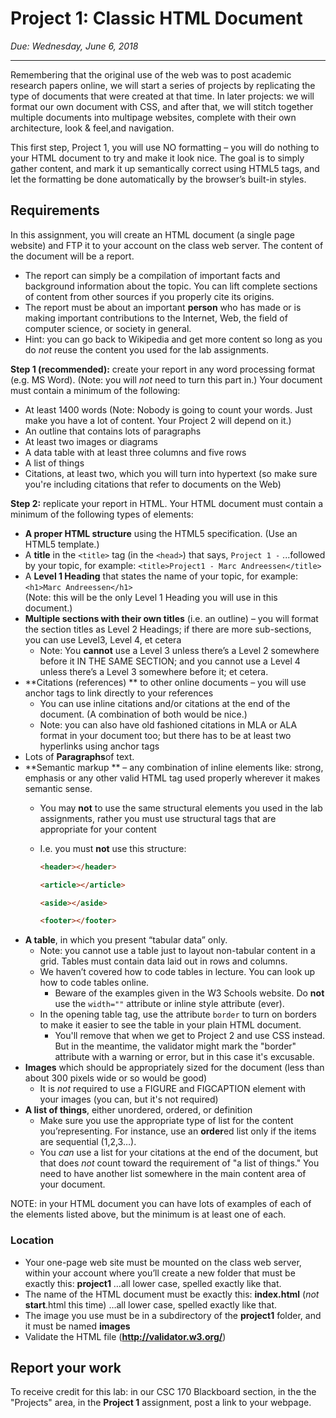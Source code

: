 # Project 1: Classic HTML Document

*Due: Wednesday, June 6, 2018*

<hr>

Remembering that the original use of the web was to post academic research papers online, we will start a series of projects by replicating the type of documents that were created at that time.  In later projects: we will format our own document with CSS, and after that, we will stitch together multiple documents into multipage websites, complete with their own architecture, look & feel,and navigation.

This first step, Project 1, you will use NO formatting – you will do nothing to your HTML document to try and make it look nice.  The goal is to simply gather content, and mark it up semantically correct using HTML5 tags, and let the formatting be done automatically by the browser’s built-in styles.  

## Requirements

In this assignment, you will create an HTML document (a single page website) and FTP it to your account on the class web server.  The content of the document will be a report.  

- The report can simply be a compilation of important facts and background information about the topic. You can lift complete sections of content from other sources if you properly cite its origins. 
- The report must be about an important **person** who has made or is making important contributions to the Internet, Web, the field of computer science, or society in general.
- Hint: you can go back to Wikipedia and get more content so long as you do *not* reuse the content you used for the lab assignments. 

**Step 1 (recommended):** create your report in any word processing format (e.g. MS Word).  (Note: you will *not* need to turn this part in.)  Your document must contain a minimum of the following:

- At least 1400 words (Note: Nobody is going to count your words.  Just make you have a lot of content.  Your Project 2 will depend on it.)
- An outline that contains lots of paragraphs
- At least two images or diagrams
- A data table with at least three columns and five rows
- A list of things
- Citations, at least two, which you will turn into hypertext (so make sure you're including citations that refer to documents on the Web)

**Step 2:** replicate your report in HTML.  Your HTML document must contain a minimum of the following types of elements:

- **A proper HTML structure** using the HTML5 specification.  (Use an HTML5 template.)
- A **title** in the `<title>` tag (in the `<head>`) that says, `Project 1 -` ...followed by your topic, for example: `<title>Project1 - Marc Andreessen</title>`
- A **Level 1 Heading** that states the name of your topic, for example: `<h1>Marc Andreessen</h1>` <br>(Note: this will be the only Level 1 Heading you will use in this document.)
- **Multiple sections with their own titles** (i.e. an outline) – you will format the section titles as Level 2 Headings; if there are more sub-sections, you can use Level3, Level 4, et cetera
  - Note: You **cannot** use a Level 3 unless there’s a Level 2 somewhere before it IN THE SAME SECTION; and you cannot use a Level 4 unless there’s a Level 3 somewhere before it; et cetera.
- **Citations (references) ** to other online documents – you will use anchor tags to link directly to your references
  - You can use inline citations and/or citations at the end of the document.  (A combination of both would be nice.)
  - Note: you can also have old fashioned citations in MLA or ALA format in your document too; but there has to be at least two hyperlinks using anchor tags
- Lots of **Paragraphs**of text.
- **Semantic markup ** – any combination of inline elements like: strong, emphasis or any other valid HTML tag used properly wherever it makes semantic sense.  
  - You may **not** to use the same structural elements you used in the lab assignments, rather you must use structural tags that are appropriate for your content

  - I.e. you must **not** use this structure:

    ```html
    <header></header>
    
    <article></article>
    
    <aside></aside>
    
    <footer></footer> 
    ```
- **A table**, in which you present “tabular data” only.
  - Note: you cannot use a table just to layout non-tabular content in a grid. Tables must contain data laid out in rows and columns.
  - We haven’t covered how to code tables in lecture. You can look up how to code tables online.
    - Beware of the examples given in the W3 Schools website.  Do **not** use the `width=""` attribute or inline style attribute (ever).
  - In the opening table tag, use the attribute `border` to turn on borders to make it easier to see the table in your plain HTML document.
    - You'll remove that when we get to Project 2 and use CSS instead. But in the meantime, the validator might mark the "border" attribute with a warning or error, but in this case it's excusable.  
- **Images** which should be appropriately sized for the document (less than about 300 pixels wide or so would be good)
  - It is *not* required to use a FIGURE and FIGCAPTION element with your images (you can, but it's not required)
- **A list of things**, either unordered, ordered, or definition
  - Make sure you use the appropriate type of list for the content you’representing.  For instance, use an **order**ed list only if the items are sequential (1,2,3…).
  - You *can* use a list for your citations at the end of the document, but that does *not* count toward the requirement of "a list of things."  You need to have another list somewhere in the main content area of your document.

NOTE: in your HTML document you can have lots of examples of each of the elements listed above, but the minimum is at least one of each.

### Location

- Your one-page web site must be mounted on the class web server, within your account where you’ll create a new folder that must be exactly this: **project1** …all lower case, spelled exactly like that.
- The name of the HTML document must be exactly this: **index.html** (*not* **start**.html this time) …all lower case, spelled exactly like that. 
- The image you use must be in a subdirectory of the **project1** folder, and it must be named **images** 
- Validate the HTML file (**http://validator.w3.org/**)

## Report your work

To receive credit for this lab: in our CSC 170 Blackboard section, in the the "Projects" area, in the **Project 1** assignment, post a link to your webpage.